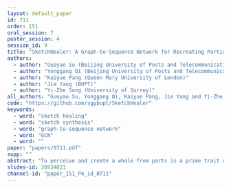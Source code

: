 ```yaml
---
layout: default_paper
id: 711
order: 151
oral_session: 7
poster_session: 4
session_id: 9
title: "SketchHealer: A Graph-to-Sequence Network for Recreating Partial Human Sketches"
authors:
  - author: "Guoyao Su (Beijing University of Posts and Telecommunications)"
  - author: "Yonggang Qi (Beijing University of Posts and Telecommunications)"
  - author: "Kaiyue Pang (Queen Mary University of London)"
  - author: "Jie Yang (BUPT)"
  - author: "Yi-Zhe Song (University of Surrey)"
all_authors: "Guoyao Su, Yonggang Qi, Kaiyue Pang, Jie Yang and Yi-Zhe Song"
code: "https://github.com/sgybupt/SketchHealer"
keywords:
  - word: "sketch healing"
  - word: "sketch synthesis"
  - word: "graph-to-sequence network"
  - word: "GCN"
  - word: ""
paper: "papers/0711.pdf"
supp: ""
abstract: "To perceive and create a whole from parts is a prime trait of the human visual system. In this paper, we teach machines to perform a similar task by recreating a vectorised human sketch from its incomplete parts. This is fundamentally different to prior work on image completion (i) sketches exhibit a severe lack of visual cue and are of a sequential nature, and more importantly (ii) we ask for an agent that does not just fill in a missing part, but to recreate a novel sketch that closely resembles the partial input from scratch. Central to our contribution is a graph model that encodes both the visual and structural features over multiple categories. A novel sketch graph construction module is proposed that leverages the sequential nature of sketches to associate key parts centred around stroke junctions. The intuition is then that message passing within the said graph will naturally provide the healing power when it comes to missing parts (nodes). Finally, an off-the-shelf LSTM-based decoder is employed to decode sketches in a vectorised fashion. Both qualitative and quantitative results show that the proposed model significantly outperforms state-of-the-art alternatives."
slides-id: 38934021
channel-id: "paper_151_P4_id_0711"
---
```

